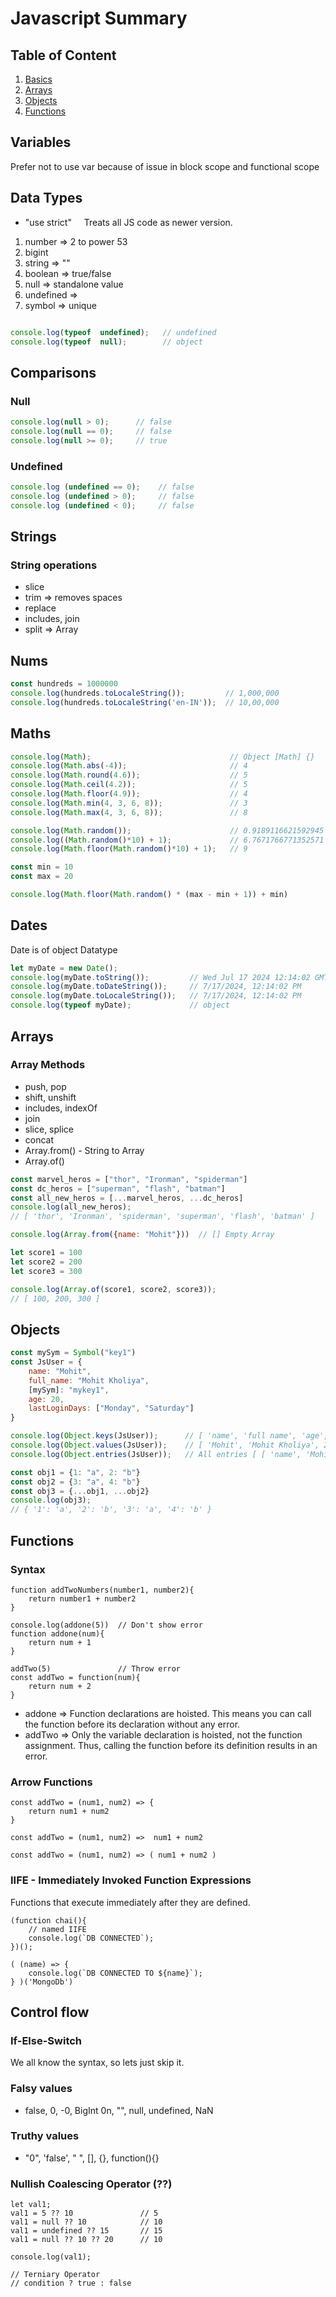 # Javascript Summary

## Table of Content
1. [Basics](#variables)
2. [Arrays](#arrays)
3. [Objects](#objects)
4. [Functions](#functions)

## Variables
Prefer not to use var
because of issue in block scope and functional scope

## Data Types

* "use strict" &nbsp;&nbsp;&nbsp; Treats all JS code as newer version.

1. number => 2 to power 53
2. bigint
3. string => ""
4. boolean => true/false
5. null => standalone value
6. undefined => 
7. symbol => unique

``` javascript

console.log(typeof  undefined);   // undefined
console.log(typeof  null);        // object

```

## Comparisons

### Null

``` javascript
console.log(null > 0);      // false
console.log(null == 0);     // false
console.log(null >= 0);     // true
```

### Undefined

``` javascript
console.log (undefined == 0);    // false
console.log (undefined > 0);     // false
console.log (undefined < 0);     // false
```

## Strings
### String operations

* slice
* trim => removes spaces
* replace
* includes, join
* split  => Array

## Nums

``` javascript
const hundreds = 1000000
console.log(hundreds.toLocaleString());         // 1,000,000
console.log(hundreds.toLocaleString('en-IN'));  // 10,00,000
```

## Maths

``` javascript
console.log(Math);                               // Object [Math] {}
console.log(Math.abs(-4));                       // 4
console.log(Math.round(4.6));                    // 5
console.log(Math.ceil(4.2));                     // 5 
console.log(Math.floor(4.9));                    // 4
console.log(Math.min(4, 3, 6, 8));               // 3
console.log(Math.max(4, 3, 6, 8));               // 8

console.log(Math.random());                      // 0.9189116621592945
console.log((Math.random()*10) + 1);             // 6.7671766771352571
console.log(Math.floor(Math.random()*10) + 1);   // 9

const min = 10
const max = 20

console.log(Math.floor(Math.random() * (max - min + 1)) + min)
```

## Dates
Date is of object Datatype

``` javascript
let myDate = new Date();
console.log(myDate.toString());         // Wed Jul 17 2024 12:14:02 GMT+0530 (India Standard Time)
console.log(myDate.toDateString());     // 7/17/2024, 12:14:02 PM
console.log(myDate.toLocaleString());   // 7/17/2024, 12:14:02 PM
console.log(typeof myDate);             // object
```

## Arrays
### Array Methods

* push, pop
* shift, unshift
* includes, indexOf
* join
* slice, splice
* concat
* Array.from() - String to Array
* Array.of()

``` javascript
const marvel_heros = ["thor", "Ironman", "spiderman"]
const dc_heros = ["superman", "flash", "batman"]
const all_new_heros = [...marvel_heros, ...dc_heros]
console.log(all_new_heros);
// [ 'thor', 'Ironman', 'spiderman', 'superman', 'flash', 'batman' ]

console.log(Array.from({name: "Mohit"}))  // [] Empty Array

let score1 = 100
let score2 = 200
let score3 = 300

console.log(Array.of(score1, score2, score3));
// [ 100, 200, 300 ]
```

## Objects

``` javascript
const mySym = Symbol("key1")
const JsUser = {
    name: "Mohit",
    full_name: "Mohit Kholiya",
    [mySym]: "mykey1",
    age: 20,
    lastLoginDays: ["Monday", "Saturday"]
}

console.log(Object.keys(JsUser));      // [ 'name', 'full name', 'age', 'lastLoginDays' ]
console.log(Object.values(JsUser));    // [ 'Mohit', 'Mohit Kholiya', 20, [ 'Monday', 'Saturday' ] ]
console.log(Object.entries(JsUser));   // All entries [ [ 'name', 'Mohit' ], []..... ]

const obj1 = {1: "a", 2: "b"}
const obj2 = {3: "a", 4: "b"}
const obj3 = {...obj1, ...obj2}
console.log(obj3);
// { '1': 'a', '2': 'b', '3': 'a', '4': 'b' }
```

## Functions

### Syntax
``` JS
function addTwoNumbers(number1, number2){
    return number1 + number2
}

console.log(addone(5))  // Don't show error
function addone(num){
    return num + 1
}

addTwo(5)               // Throw error
const addTwo = function(num){
    return num + 2
}
```

* addone => Function declarations are hoisted. This means you can call the function before its declaration without any error.
* addTwo => Only the variable declaration is hoisted, not the function assignment. Thus, calling the function before its definition results in an error.

### Arrow Functions

``` Js
const addTwo = (num1, num2) => {
    return num1 + num2
}

const addTwo = (num1, num2) =>  num1 + num2

const addTwo = (num1, num2) => ( num1 + num2 )
```

### IIFE - Immediately Invoked Function Expressions

Functions that execute immediately after they are defined.
``` JS
(function chai(){
    // named IIFE
    console.log(`DB CONNECTED`);
})();

( (name) => {
    console.log(`DB CONNECTED TO ${name}`);
} )('MongoDb')
```

## Control flow 

### If-Else-Switch

We all know the syntax, so lets just skip it.

### Falsy values 
* false, 0, -0, BigInt 0n, "", null, undefined, NaN

### Truthy values
* "0", 'false', " ", [], {}, function(){}

### Nullish Coalescing Operator (??)

``` Js
let val1;
val1 = 5 ?? 10               // 5
val1 = null ?? 10            // 10
val1 = undefined ?? 15       // 15
val1 = null ?? 10 ?? 20      // 10

console.log(val1);

// Terniary Operator
// condition ? true : false
```

